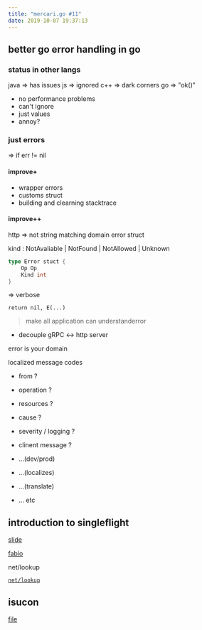 ```yaml
---
title: "mercari.go #11"
date: 2019-10-07 19:37:13
---
```


## better go error handling in go

### status in other langs

java => has issues
js => ignored
c++ => dark corners
go => "ok()"

- no performance problems
- can't ignore
- just values
- annoy?

### just errors

=> if err != nil

#### improve+

- wrapper errors
- customs struct
- building and clearning stacktrace

#### improve++

http => not string matching
domain error struct

kind : NotAvaliable | NotFound | NotAllowed | Unknown

```go
type Error stuct {
    Op Op
    Kind int
}
```

=> verbose

`return nil, E(...)`

> make all application can understanderror

- decouple gRPC <-> http server

error is your domain

localized message codes

- from ?
- operation ?
- resources ?
- cause ?
- severity / logging ?
- clinent message ?

- ...(dev/prod)
- ...(localizes)
- ...(translate)
- ... etc

## introduction to singleflight

[slide](https://speakerdeck.com/nsega/introduction-to-singleflight)

[fabio](https://github.com/fabiolb/fabio)

net/lookup

[`net/lookup`](https://github.com/golang/go/blob/master/src/net/lookup.go#L10)

## isucon

[file](https://gist.github.com/catatsuy/74cd66e9ff69d7da0ff3311e9dcd81fa)

